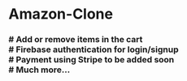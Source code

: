 # Amazon-Clone
### # Add or remove items in the cart <br/> # Firebase authentication for login/signup <br/> # Payment using Stripe to be added soon <br/> # Much more...

